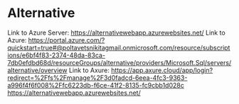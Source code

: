 # Alternative
Link to Azure Server: https://alternativewebapp.azurewebsites.net/
Link to Azure: https://portal.azure.com/?quickstart=true#@poltavetsnikitagmail.onmicrosoft.com/resource/subscriptions/e6bf4f83-2374-48da-83ca-7db0efdbd68d/resourceGroups/alternative/providers/Microsoft.Sql/servers/alternative/overview
Link to Axure: https://app.axure.cloud/app/login?redirect=%2Ffs%2Fmanage%2F3d0fadcd-6eea-4fc3-9363-a996f4f6f008%2Ffc6223db-f6ce-41f2-8135-fc9cbb1d028c
https://alternativewebapp.azurewebsites.net/
